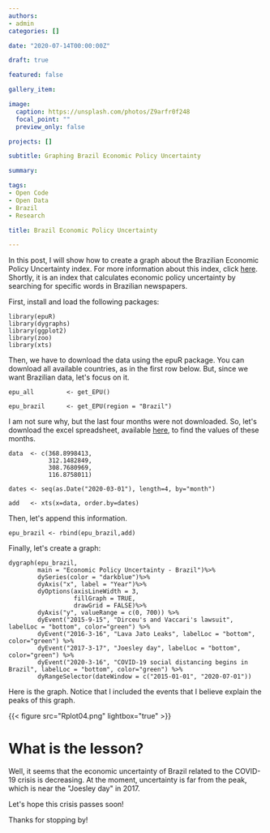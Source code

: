```yaml
---
authors:
- admin
categories: []

date: "2020-07-14T00:00:00Z"

draft: true

featured: false

gallery_item:

image:
  caption: https://unsplash.com/photos/Z9arfr0f248
  focal_point: ""
  preview_only: false

projects: []

subtitle: Graphing Brazil Economic Policy Uncertainty

summary: 

tags:
- Open Code
- Open Data
- Brazil
- Research

title: Brazil Economic Policy Uncertainty

---
```


In this post, I will show how to create a graph about the Brazilian Economic Policy Uncertainty index. For more information about this index, click [here](https://www.policyuncertainty.com/). Shortly, it is an index that calculates economic policy uncertainty by searching for specific words in Brazilian newspapers.


First, install and load the following packages:

    library(epuR)
    library(dygraphs)
    library(ggplot2)
    library(zoo)
    library(xts)

Then, we have to download the data using the epuR package. You can download all available countries, as in the first row below. But, since we want Brazilian data, let's focus on it.

    epu_all         <- get_EPU()

    epu_brazil      <- get_EPU(region = "Brazil")


I am not sure why, but the last four months were not downloaded. So, let's download the excel spreadsheet, available [here](https://www.policyuncertainty.com/brazil_monthly.html), to find the values of these months.

    data  <- c(368.8998413,
               312.1482849,
               308.7680969,
               116.8758011)

    dates <- seq(as.Date("2020-03-01"), length=4, by="month")
    
    add   <- xts(x=data, order.by=dates)
    
Then, let's append this information.


    epu_brazil <- rbind(epu_brazil,add)

Finally, let's create a graph:

    dygraph(epu_brazil, 
            main = "Economic Policy Uncertainty - Brazil")%>%
            dySeries(color = "darkblue")%>%
            dyAxis("x", label = "Year")%>%
            dyOptions(axisLineWidth = 3, 
                      fillGraph = TRUE, 
                      drawGrid = FALSE)%>%
            dyAxis("y", valueRange = c(0, 700)) %>%
            dyEvent("2015-9-15", "Dirceu's and Vaccari's lawsuit", labelLoc = "bottom", color="green") %>%
            dyEvent("2016-3-16", "Lava Jato Leaks", labelLoc = "bottom", color="green") %>%
            dyEvent("2017-3-17", "Joesley day", labelLoc = "bottom", color="green") %>%
            dyEvent("2020-3-16", "COVID-19 social distancing begins in Brazil", labelLoc = "bottom", color="green") %>%
            dyRangeSelector(dateWindow = c("2015-01-01", "2020-07-01"))



Here is the graph. Notice that I included the events that I believe explain the peaks of this graph.

{{< figure src="Rplot04.png" lightbox="true" >}}


# What is the lesson?

Well, it seems that the economic uncertainty of Brazil related to the COVID-19 crisis is decreasing. At the moment, uncertainty is far from the peak, which is near the "Joesley day" in 2017.

Let's hope this crisis passes soon!

Thanks for stopping by! 


